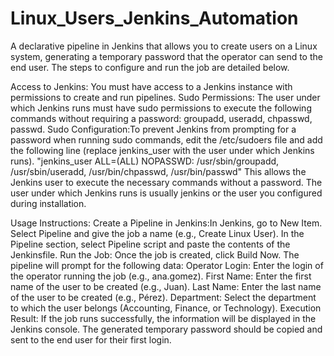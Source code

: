 # Linux_Users_Jenkins_Automation

A declarative pipeline in Jenkins that allows you to create users on a Linux system, generating a temporary password that the operator can send to the end user. The steps to configure and run the job are detailed below.

Access to Jenkins: You must have access to a Jenkins instance with permissions to create and run pipelines.
Sudo Permissions: The user under which Jenkins runs must have sudo permissions to execute the following commands without requiring a password: groupadd, useradd, chpasswd, passwd.
Sudo Configuration:To prevent Jenkins from prompting for a password when running sudo commands, edit the /etc/sudoers file and add the following line (replace jenkins_user with the user under which Jenkins runs).
"jenkins_user ALL=(ALL) NOPASSWD: /usr/sbin/groupadd, /usr/sbin/useradd, /usr/bin/chpasswd, /usr/bin/passwd"
This allows the Jenkins user to execute the necessary commands without a password.
The user under which Jenkins runs is usually jenkins or the user you configured during installation.

Usage Instructions:
Create a Pipeline in Jenkins:In Jenkins, go to New Item. Select Pipeline and give the job a name (e.g., Create Linux User). In the Pipeline section, select Pipeline script and paste the contents of the Jenkinsfile.
Run the Job: Once the job is created, click Build Now. The pipeline will prompt for the following data:
Operator Login: Enter the login of the operator running the job (e.g., ana.gomez).
First Name: Enter the first name of the user to be created (e.g., Juan).
Last Name: Enter the last name of the user to be created (e.g., Pérez).
Department: Select the department to which the user belongs (Accounting, Finance, or Technology).
Execution Result: If the job runs successfully, the information will be displayed in the Jenkins console. The generated temporary password should be copied and sent to the end user for their first login.

